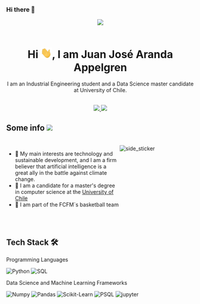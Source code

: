 ### Hi there 👋

<div align="center">
  <img src="https://user-images.githubusercontent.com/74038190/212284136-03988914-d899-44b4-b1d9-4eeccf656e44.gif" width="500">
</div>
<br>

<h1 align="center">Hi <img src="https://raw.githubusercontent.com/ABSphreak/ABSphreak/master/gifs/Hi.gif" width="30px">, I am Juan José Aranda Appelgren </h1>

<div align="center">
I am an Industrial Engineering student and a Data Science master candidate at University of Chile.
</div>
<br>

<p align="center">
    <a href="https://www.linkedin.com/in/juan-jose-aranda-appelgren-b682a1210">
        <img src="https://img.shields.io/badge/LinkedIn-0077B5?style=for-the-badge&logo=linkedin&logoColor=white"/>
    </a>
    <a href="mailto:juanaranda.app@gmail.com">
        <img src="https://img.shields.io/badge/Gmail-D14836?style=for-the-badge&logo=gmail&logoColor=white"/>
    </a>
</p>

## Some info <img src="https://user-images.githubusercontent.com/74038190/216121964-513bdf95-3c8c-429a-82bc-7c770caca8fc.png" width="45px">

<br>

<img align="right" width=200px height=200px alt="side_sticker" src="https://www.reactiongifs.com/wp-content/uploads/2013/06/supa-hot-fire.gif">

- 🍃 My main interests are technology and sustainable development, and I am a firm believer that artificial intelligence is a great 
     ally in the battle against climate change. 
- 🏫 I am a candidate for a master's degree in computer science at the [University of Chile ](https://www.dcc.uchile.cl/)
- 🏀 I am part of the FCFM`s basketball team


<br>

<br>

## Tech Stack 🛠️

Programming Languages

![Python](https://img.shields.io/badge/Python-FFD43B?style=flat-square&logo=python&logoColor=blue)
![SQL](https://img.shields.io/badge/SQL-FFD43B?style=flat-square&logo=sql&logoColor=blue)

Data Science and Machine Learning Frameworks

![Numpy](https://img.shields.io/badge/Numpy-777BB4?style=flat-square&logo=numpy&logoColor=white])
![Pandas](https://img.shields.io/badge/Pandas-2C2D72?style=flat-square&logo=pandas&logoColor=white])
![Scikit-Learn](https://img.shields.io/badge/scikit_learn-F7931E?style=flat-square&logo=scikit-learn&logoColor=white])
![PSQL](https://img.shields.io/badge/PostgreSQL-316192?style=flat-square&logo=postgresql&logoColor=white)
![jupyter](https://img.shields.io/badge/Jupyter-F37626.svg?&style=flat-square&logo=Jupyter&logoColor=white)

